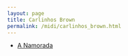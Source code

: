 ```yaml
---
layout: page
title: Carlinhos Brown
permalink: /midi/carlinhos_brown.html
---
```


* [A Namorada](https://124700.selcdn.ru/srv.victor3d.com.br/midi/namorada.mid)